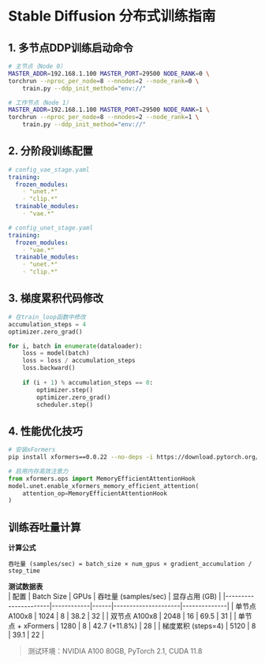 # Stable Diffusion 分布式训练指南

## 1. 多节点DDP训练启动命令
```bash
# 主节点（Node 0）
MASTER_ADDR=192.168.1.100 MASTER_PORT=29500 NODE_RANK=0 \
torchrun --nproc_per_node=8 --nnodes=2 --node_rank=0 \
    train.py --ddp_init_method="env://"

# 工作节点（Node 1）
MASTER_ADDR=192.168.1.100 MASTER_PORT=29500 NODE_RANK=1 \
torchrun --nproc_per_node=8 --nnodes=2 --node_rank=1 \
    train.py --ddp_init_method="env://"
```

## 2. 分阶段训练配置
```yaml
# config_vae_stage.yaml
training:
  frozen_modules:
    ◦ "unet.*"
    ◦ "clip.*"
  trainable_modules:
    ◦ "vae.*"

# config_unet_stage.yaml
training:
  frozen_modules:
    ◦ "vae.*"
  trainable_modules:
    ◦ "unet.*"
    ◦ "clip.*"
```

## 3. 梯度累积代码修改
```python
# 在train_loop函数中修改
accumulation_steps = 4
optimizer.zero_grad()

for i, batch in enumerate(dataloader):
    loss = model(batch)
    loss = loss / accumulation_steps
    loss.backward()
    
    if (i + 1) % accumulation_steps == 0:
        optimizer.step()
        optimizer.zero_grad()
        scheduler.step()
```

## 4. 性能优化技巧
```bash
# 安装xFormers
pip install xformers==0.0.22 --no-deps -i https://download.pytorch.org/whl/cu118
```
```python
# 启用内存高效注意力
from xformers.ops import MemoryEfficientAttentionHook
model.unet.enable_xformers_memory_efficient_attention(
    attention_op=MemoryEfficientAttentionHook
)
```

## 训练吞吐量计算
**计算公式**  
```
吞吐量 (samples/sec) = batch_size × num_gpus × gradient_accumulation / step_time
```

**测试数据表**  
| 配置                  | Batch Size | GPUs | 吞吐量 (samples/sec) | 显存占用 (GB) |
|----------------------|------------|------|---------------------|--------------|
| 单节点 A100x8         | 1024       | 8    | 38.2                | 32           |
| 双节点 A100x8         | 2048       | 16   | 69.5                | 31           |
| 单节点 + xFormers     | 1280       | 8    | 42.7 (+11.8%)       | 28           |
| 梯度累积 (steps=4)    | 5120       | 8    | 39.1                | 22           |

> 测试环境：NVIDIA A100 80GB, PyTorch 2.1, CUDA 11.8
